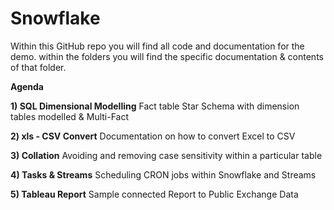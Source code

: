 # Snowflake
Within this GitHub repo you will find all code and documentation for the demo.
within the folders you will find the specific documentation & contents of that folder. 


<b>Agenda</b>


<b>1) SQL Dimensional Modelling</b> Fact table Star Schema with dimension tables modelled & Multi-Fact

<b>2) xls - CSV Convert</b> Documentation on how to convert Excel to CSV

<b>3) Collation</b> Avoiding and removing case sensitivity within a particular table

<b>4) Tasks & Streams</b> Scheduling CRON jobs within Snowflake and Streams

<b>5) Tableau Report</b> Sample connected Report to Public Exchange Data


